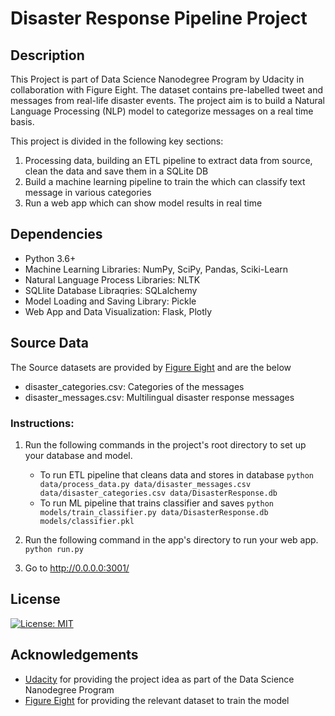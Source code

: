 # Disaster Response Pipeline Project


## Description

This Project is part of Data Science Nanodegree Program by Udacity in collaboration with Figure Eight. The dataset contains pre-labelled tweet and messages from real-life disaster events. The project aim is to build a Natural Language Processing (NLP) model to categorize messages on a real time basis.

This project is divided in the following key sections:

1. Processing data, building an ETL pipeline to extract data from source, clean the data and save them in a SQLite DB
2. Build a machine learning pipeline to train the which can classify text message in various categories
3. Run a web app which can show model results in real time


## Dependencies
- Python 3.6+
- Machine Learning Libraries: NumPy, SciPy, Pandas, Sciki-Learn
- Natural Language Process Libraries: NLTK
- SQLlite Database Libraqries: SQLalchemy
- Model Loading and Saving Library: Pickle
- Web App and Data Visualization: Flask, Plotly


## Source Data

The Source datasets are provided by [Figure Eight](https://www.figure-eight.com/) and are the below
- disaster_categories.csv: Categories of the messages
- disaster_messages.csv: Multilingual disaster response messages


### Instructions:
1. Run the following commands in the project's root directory to set up your database and model.

    - To run ETL pipeline that cleans data and stores in database
        `python data/process_data.py data/disaster_messages.csv data/disaster_categories.csv data/DisasterResponse.db`
    - To run ML pipeline that trains classifier and saves
        `python models/train_classifier.py data/DisasterResponse.db models/classifier.pkl`

2. Run the following command in the app's directory to run your web app.
    `python run.py`

3. Go to http://0.0.0.0:3001/


## License
[![License: MIT](https://img.shields.io/badge/License-MIT-yellow.svg)](https://opensource.org/licenses/MIT)


## Acknowledgements

* [Udacity](https://www.udacity.com/) for providing the project idea as part of the Data Science Nanodegree Program
* [Figure Eight](https://www.figure-eight.com/) for providing the relevant dataset to train the model
